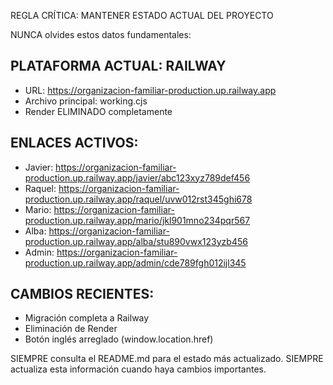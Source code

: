 REGLA CRÍTICA: MANTENER ESTADO ACTUAL DEL PROYECTO

NUNCA olvides estos datos fundamentales:

## PLATAFORMA ACTUAL: RAILWAY
- URL: https://organizacion-familiar-production.up.railway.app
- Archivo principal: working.cjs
- Render ELIMINADO completamente

## ENLACES ACTIVOS:
- Javier: https://organizacion-familiar-production.up.railway.app/javier/abc123xyz789def456
- Raquel: https://organizacion-familiar-production.up.railway.app/raquel/uvw012rst345ghi678
- Mario: https://organizacion-familiar-production.up.railway.app/mario/jkl901mno234pqr567
- Alba: https://organizacion-familiar-production.up.railway.app/alba/stu890vwx123yzb456
- Admin: https://organizacion-familiar-production.up.railway.app/admin/cde789fgh012ijl345

## CAMBIOS RECIENTES:
- Migración completa a Railway
- Eliminación de Render
- Botón inglés arreglado (window.location.href)

SIEMPRE consulta el README.md para el estado más actualizado.
SIEMPRE actualiza esta información cuando haya cambios importantes.